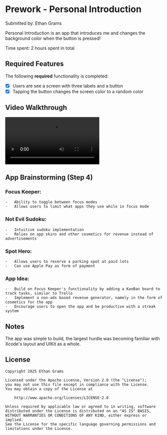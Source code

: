 # Prework - Personal Introduction 

Submitted by: Ethan Grams 

Personal Introduction is an app that introduces me and changes the background color when the button is pressed! 

Time spent: 2 hours spent in total

## Required Features

The following **required** functionality is completed:

- [x] Users are see a screen with three labels and a button
- [x] Tapping the button changes the screen color to a random color
 
## Video Walkthrough

<video src="https://github.com/user-attachments/assets/a85f436a-5126-4f4c-a9bf-fe25c65281ad"></video>

## App Brainstorming (Step 4)

### Focus Keeper:
    -   Ability to toggle between focus modes
    -   Allows users to limit what apps they use while in focus mode

### Not Evil Sudoku:
    -   Intuitive sudoku implementation 
    -   Relies on app skins and other cosmetics for revenue instead of advertisements 

### Spot Hero:
    -   Allows users to reserve a parking spot at paid lots 
    -   Can use Apple Pay as form of payment 

### App Idea:
    -   Build on Focus Keeper's functionality by adding a KanBan board to track tasks, similar to Trello
    -   Implement a non-ads based revenue generator, namely in the form of cosmetics for the app
    -   Encourage users to open the app and be productive with a streak system

## Notes

The app was simple to build, the largest hurdle was becoming familiar with Xcode's layout and UIKit as a whole.

## License

    Copyright 2025 Ethan Grams 

    Licensed under the Apache License, Version 2.0 (the "License");
    you may not use this file except in compliance with the License.
    You may obtain a copy of the License at

        http://www.apache.org/licenses/LICENSE-2.0

    Unless required by applicable law or agreed to in writing, software
    distributed under the License is distributed on an "AS IS" BASIS,
    WITHOUT WARRANTIES OR CONDITIONS OF ANY KIND, either express or implied.
    See the License for the specific language governing permissions and
    limitations under the License.
